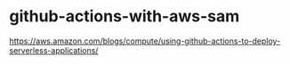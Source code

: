 # github-actions-with-aws-sam
https://aws.amazon.com/blogs/compute/using-github-actions-to-deploy-serverless-applications/
